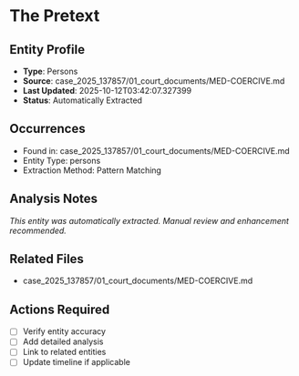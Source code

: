 # The Pretext

## Entity Profile
- **Type**: Persons
- **Source**: case_2025_137857/01_court_documents/MED-COERCIVE.md
- **Last Updated**: 2025-10-12T03:42:07.327399
- **Status**: Automatically Extracted

## Occurrences
- Found in: case_2025_137857/01_court_documents/MED-COERCIVE.md
- Entity Type: persons
- Extraction Method: Pattern Matching

## Analysis Notes
*This entity was automatically extracted. Manual review and enhancement recommended.*

## Related Files
- case_2025_137857/01_court_documents/MED-COERCIVE.md

## Actions Required
- [ ] Verify entity accuracy
- [ ] Add detailed analysis
- [ ] Link to related entities
- [ ] Update timeline if applicable

